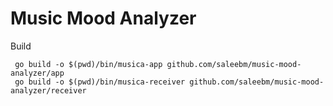 # Music Mood Analyzer

Build
```shell
 go build -o $(pwd)/bin/musica-app github.com/saleebm/music-mood-analyzer/app
 go build -o $(pwd)/bin/musica-receiver github.com/saleebm/music-mood-analyzer/receiver
```

